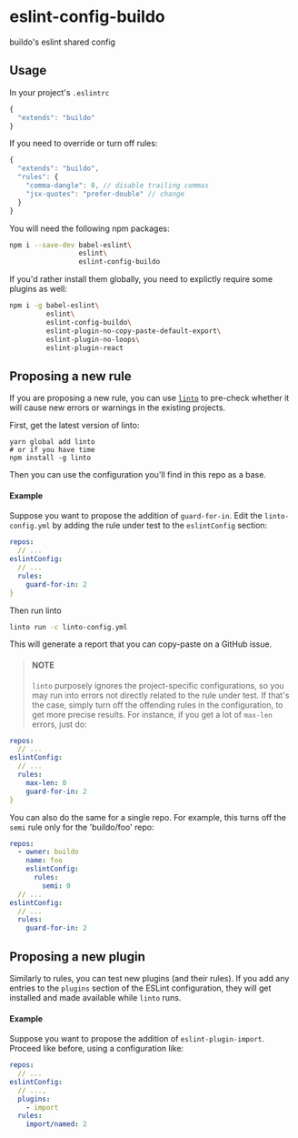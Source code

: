 # eslint-config-buildo
buildo's eslint shared config

## Usage
In your project's `.eslintrc`

```js
{
  "extends": "buildo"
}
```

If you need to override or turn off rules:

```js
{
  "extends": "buildo",
  "rules": {
    "comma-dangle": 0, // disable trailing commas
    "jsx-quotes": "prefer-double" // change
  }
}
```

You will need the following npm packages:

```sh
npm i --save-dev babel-eslint\
                 eslint\
                 eslint-config-buildo
```

If you'd rather install them globally, you need to explictly require some
plugins as well:

```sh
npm i -g babel-eslint\
         eslint\
         eslint-config-buildo\
         eslint-plugin-no-copy-paste-default-export\
         eslint-plugin-no-loops\
         eslint-plugin-react
```

## Proposing a new rule
If you are proposing a new rule, you can use [`linto`](http://github.com/buildo/linto) to pre-check whether it will cause new errors or warnings in the existing projects.

First, get the latest version of linto:

```
yarn global add linto
# or if you have time
npm install -g linto
```

Then you can use the configuration you'll find in this repo as a base.

#### Example
Suppose you want to propose the addition of `guard-for-in`. Edit the `linto-config.yml` by adding the rule under test to the `eslintConfig` section:

```yaml
repos:
  // ...
eslintConfig:
  // ...
  rules:
    guard-for-in: 2
}
```

Then run linto

```sh
linto run -c linto-config.yml
```

This will generate a report that you can copy-paste on a GitHub issue.

> #### NOTE
> `linto` purposely ignores the project-specific configurations, so you may run into errors not directly related to the rule under test. If that's the case, simply turn off the offending rules in the configuration, to get more precise results. For instance, if you get a lot of `max-len` errors, just do:

```yaml
repos:
  // ...
eslintConfig:
  // ...
  rules:
    max-len: 0
    guard-for-in: 2
}
```

You can also do the same for a single repo. For example, this turns off the `semi` rule only for the 'buildo/foo' repo:

```yaml
repos:
  - owner: buildo
    name: foo
    eslintConfig:
      rules:
        semi: 0
  // ...
eslintConfig:
  // ...
  rules:
    guard-for-in: 2
```

## Proposing a new plugin
Similarly to rules, you can test new plugins (and their rules). If you add any entries to the `plugins` section of the ESLint configuration, they will get installed and made available while `linto` runs.

#### Example
Suppose you want to propose the addition of `eslint-plugin-import`. Proceed like before, using a configuration like:

```yaml
repos:
  // ...
eslintConfig:
  // ...,
  plugins:
    - import
  rules:
    import/named: 2
```
